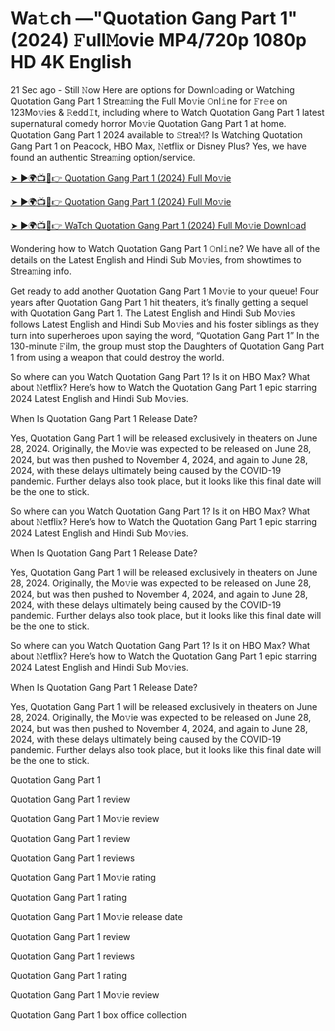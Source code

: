 # Wa𝚝ch —"Quotation Gang Part 1" (2024) 𝙵ull𝙼ovie MP4/720p 1080p HD 4K English


21 Sec ago - Still 𝙽ow Here are options for Downl𝚘ading or Watching Quotation Gang Part 1 Strea𝚖ing the Full Mo𝚟ie 𝙾nl𝚒ne for 𝙵r𝚎e on 123Mo𝚟ies & 𝚁edd𝙸t, including where to Watch Quotation Gang Part 1 latest supernatural comedy horror Mo𝚟ie Quotation Gang Part 1 at home. Quotation Gang Part 1 2024 available to 𝚂trea𝙼? Is Watching Quotation Gang Part 1 on Peacock, HBO Max, 𝙽etflix or Disney Plus? Yes, we have found an authentic Strea𝚖ing option/service.

[➤ ►🌍📺📱👉 Quotation Gang Part 1 (2024) Full Mo𝚟ie](https://cutt.ly/0eQmr2gh)
	

[➤ ►🌍📺📱👉 Quotation Gang Part 1 (2024) Full Mo𝚟ie](https://cutt.ly/0eQmr2gh)


[➤ ►🌍📺📱👉 WaTch Quotation Gang Part 1 (2024) Full Mo𝚟ie Downl𝚘ad](https://cutt.ly/0eQmr2gh)


Wondering how to Watch Quotation Gang Part 1 𝙾nl𝚒ne? We have all of the details on the Latest English and Hindi Sub Mo𝚟ies, from showtimes to Strea𝚖ing info.

Get ready to add another Quotation Gang Part 1 Mo𝚟ie to your queue! Four years after Quotation Gang Part 1 hit theaters, it’s finally getting a sequel with Quotation Gang Part 1. The Latest English and Hindi Sub Mo𝚟ies follows Latest English and Hindi Sub Mo𝚟ies and his foster siblings as they turn into superheroes upon saying the word, “Quotation Gang Part 1” In the 130-minute 𝙵ilm, the group must stop the Daughters of Quotation Gang Part 1 from using a weapon that could destroy the world.

So where can you Watch Quotation Gang Part 1? Is it on HBO Max? What about 𝙽etflix? Here’s how to Watch the Quotation Gang Part 1 epic starring 2024 Latest English and Hindi Sub Mo𝚟ies.

When Is Quotation Gang Part 1 Release Date?

Yes, Quotation Gang Part 1 will be released exclusively in theaters on June 28, 2024. Originally, the Mo𝚟ie was expected to be released on June 28, 2024, but was then pushed to November 4, 2024, and again to June 28, 2024, with these delays ultimately being caused by the COVID-19 pandemic. Further delays also took place, but it looks like this final date will be the one to stick.

So where can you Watch Quotation Gang Part 1? Is it on HBO Max? What about 𝙽etflix? Here’s how to Watch the Quotation Gang Part 1 epic starring 2024 Latest English and Hindi Sub Mo𝚟ies.

When Is Quotation Gang Part 1 Release Date?

Yes, Quotation Gang Part 1 will be released exclusively in theaters on June 28, 2024. Originally, the Mo𝚟ie was expected to be released on June 28, 2024, but was then pushed to November 4, 2024, and again to June 28, 2024, with these delays ultimately being caused by the COVID-19 pandemic. Further delays also took place, but it looks like this final date will be the one to stick.

So where can you Watch Quotation Gang Part 1? Is it on HBO Max? What about 𝙽etflix? Here’s how to Watch the Quotation Gang Part 1 epic starring 2024 Latest English and Hindi Sub Mo𝚟ies.

When Is Quotation Gang Part 1 Release Date?

Yes, Quotation Gang Part 1 will be released exclusively in theaters on June 28, 2024. Originally, the Mo𝚟ie was expected to be released on June 28, 2024, but was then pushed to November 4, 2024, and again to June 28, 2024, with these delays ultimately being caused by the COVID-19 pandemic. Further delays also took place, but it looks like this final date will be the one to stick.

Quotation Gang Part 1

Quotation Gang Part 1 review

Quotation Gang Part 1 Mo𝚟ie review

Quotation Gang Part 1 review

Quotation Gang Part 1 reviews

Quotation Gang Part 1 Mo𝚟ie rating

Quotation Gang Part 1 rating

Quotation Gang Part 1 Mo𝚟ie release date

Quotation Gang Part 1 review

Quotation Gang Part 1 reviews

Quotation Gang Part 1 rating

Quotation Gang Part 1 Mo𝚟ie review

Quotation Gang Part 1 box office collection
